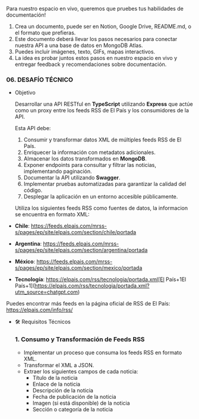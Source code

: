 Para nuestro espacio en vivo, queremos que pruebes tus habilidades de documentación!

1. Crea un documento, puede ser en Notion, Google Drive, README.md, o el formato que prefieras.
2. Este documento deberá llevar los pasos necesarios para conectar nuestra API a una base de datos en MongoDB Atlas.
3. Puedes incluir imágenes, texto, GIFs, mapas interactivos.
4. La idea es probar juntos estos pasos en nuestro espacio en vivo y entregar feedback y recomendaciones sobre documentación.

### 06. DESAFÍO TÉCNICO

- Objetivo
    
    Desarrollar una API RESTful en **TypeScript** utilizando **Express** que actúe como un proxy entre los feeds RSS de El País y los consumidores de la API. 
    
    Esta API debe:
    
    1. Consumir y transformar datos XML de múltiples feeds RSS de El País.
    2. Enriquecer la información con metadatos adicionales.
    3. Almacenar los datos transformados en **MongoDB**.
    4. Exponer endpoints para consultar y filtrar las noticias, implementando paginación.
    5. Documentar la API utilizando **Swagger**.
    6. Implementar pruebas automatizadas para garantizar la calidad del código.
    7. Desplegar la aplicación en un entorno accesible públicamente.

    Utiliza los siguientes feeds RSS como fuentes de datos, la informacion se encuentra en formato XML:

- **Chile**: https://feeds.elpais.com/mrss-s/pages/ep/site/elpais.com/section/chile/portada
- **Argentina**: https://feeds.elpais.com/mrss-s/pages/ep/site/elpais.com/section/argentina/portada
- **México**: https://feeds.elpais.com/mrss-s/pages/ep/site/elpais.com/section/mexico/portada
- **Tecnología**: https://elpais.com/rss/tecnologia/portada.xml[El País+1El País+1](https://elpais.com/rss/tecnologia/portada.xml?utm_source=chatgpt.com)

Puedes encontrar más feeds en la página oficial de RSS de El País: https://elpais.com/info/rss/

- 🛠️ Requisitos Técnicos
    
    ### 1. Consumo y Transformación de Feeds RSS
    
    - Implementar un proceso que consuma los feeds RSS en formato XML.
    - Transformar el XML a JSON.
    - Extraer los siguientes campos de cada noticia:
        - Título de la noticia
        - Enlace de la noticia
        - Descripción de la noticia
        - Fecha de publicación de la noticia
        - Imagen (si está disponible) de la noticia
        - Sección o categoría de la noticia

        